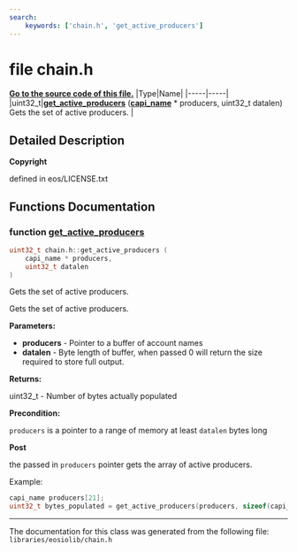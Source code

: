 ```yaml
---
search:
    keywords: ['chain.h', 'get_active_producers']
---
```


# file chain.h

**[Go to the source code of this file.](chain_8h_source.md)**
|Type|Name|
|-----|-----|
|uint32\_t|[**get\_active\_producers**](group__chain_gafb1878d4d55d275a1729f44ecc72848a.md#gafb1878d4d55d275a1729f44ecc72848a) (**[capi\_name](types_8h_ad9871b90d15df8db5c660c78569f029f.md#1ad9871b90d15df8db5c660c78569f029f)** \* producers, uint32\_t datalen) <br>Gets the set of active producers. |


## Detailed Description



**Copyright**

defined in eos/LICENSE.txt 



## Functions Documentation

### function <a id="gafb1878d4d55d275a1729f44ecc72848a" href="#gafb1878d4d55d275a1729f44ecc72848a">get\_active\_producers</a>

```cpp
uint32_t chain.h::get_active_producers (
    capi_name * producers,
    uint32_t datalen
)
```

Gets the set of active producers. 

Gets the set of active producers. 

**Parameters:**


* **producers** - Pointer to a buffer of account names 
* **datalen** - Byte length of buffer, when passed 0 will return the size required to store full output.



**Returns:**

uint32\_t - Number of bytes actually populated 




**Precondition:**

`producers` is a pointer to a range of memory at least `datalen` bytes long 




**Post**

the passed in `producers` pointer gets the array of active producers.


Example:

```cpp
capi_name producers[21];
uint32_t bytes_populated = get_active_producers(producers, sizeof(capi_name)*21);
```

 



----------------------------------------
The documentation for this class was generated from the following file: `libraries/eosiolib/chain.h`
